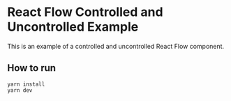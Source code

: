 # React Flow Controlled and Uncontrolled Example

This is an example of a controlled and uncontrolled React Flow component.

## How to run

```
yarn install
yarn dev
```

